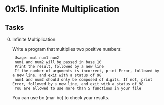 # 0x15. Infinite Multiplication


## Tasks
0. Infinite Multiplication


    Write a program that multiplies two positive numbers:

        Usage: mul num1 num2
        num1 and num2 will be passed in base 10
        Print the result, followed by a new line
        If the number of arguments is incorrect, print Error, followed by a new line, and exit with a status of 98
        num1 and num2 should only be composed of digits. If not, print Error, followed by a new line, and exit with a status of 98
        You are allowed to use more than 5 functions in your file

    You can use bc (man bc) to check your results.
